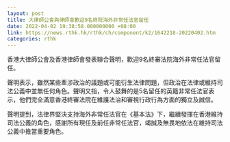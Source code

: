 ```yaml
---
layout: post
title: 大律師公會與律師會歡迎9名終院海外非常任法官留任
date: 2022-04-02 19:38:58.000000000 +08:00
link: https://news.rthk.hk/rthk/ch/component/k2/1642218-20220402.htm
categories: rthk
---
```


香港大律師公會及香港律師會發表聯合聲明，歡迎9名終審法院海外非常任法官留任。

聲明表示，雖然某些牽涉政治的議題或可能衍生法律問題，但政治在法律或維持司法公義中並無任何角色。聲明又指，令人鼓舞的是5名留任的英籍非常任法官表示，他們完全滿意香港終審法院在維護法治和審視行政行為方面的獨立及誠信。

聲明提到，法律界堅決支持海外非常任法官在《基本法》下，繼續發揮在香港維持司法公義的角色，感謝所有現任及前任非常任法官，竭誠及無畏地依法在維持司法公義中擔當重要角色。

